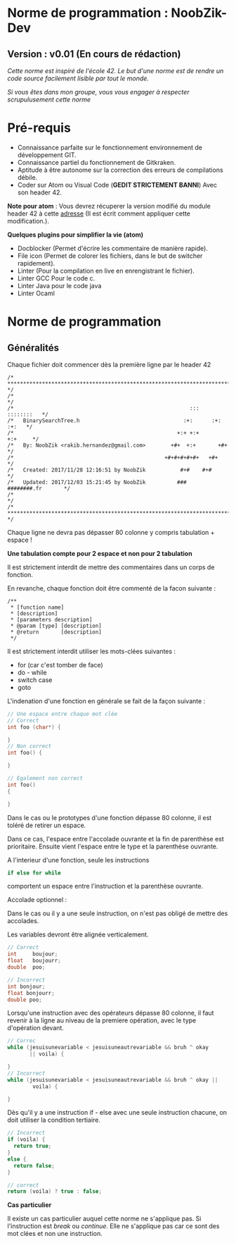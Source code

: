 # Norme de programmation : NoobZik-Dev #

## Version : v0.01 (En cours de rédaction) ##

*Cette norme est inspiré de l'école 42. Le but d'une norme est de rendre un code source facilement lisible par tout le monde.*

*Si vous êtes dans mon groupe, vous vous engager à respecter scrupulusement cette norme*

# Pré-requis #

*   Connaissance parfaite sur le fonctionnement environnement de développement GIT.
*   Connaissance partiel du fonctionnement de Gitkraken.
*   Aptitude à être autonome sur la correction des erreurs de compilations débile.
*   Coder sur Atom ou Visual Code (**GEDIT STRICTEMENT BANNI**) Avec son header 42.

**Note pour atom** : Vous devrez récuperer la version modifié du module header 42 à cette [adresse](https://gist.github.com/Noobzik/bb538da3d2e14997450e6b4e079cfd0b) (Il est écrit comment appliquer cette modification.).

**Quelques plugins pour simplifier la vie (atom)**
*   Docblocker (Permet d'écrire les commentaire de manière rapide).
*   File icon (Permet de colorer les fichiers, dans le but de switcher rapidement).
*   Linter (Pour la compilation en live en enrengistrant le fichier).
*   Linter GCC Pour le code c.
*   Linter Java pour le code java
*   Linter Ocaml

# Norme de programmation #

## Généralités ##

Chaque fichier doit commencer dès la première ligne par le header 42

```
/* ************************************************************************** */
/*                                                                            */
/*                                                        :::      ::::::::   */
/*   BinarySearchTree.h                                 :+:      :+:    :+:   */
/*                                                    +:+ +:+         +:+     */
/*   By: NoobZik <rakib.hernandez@gmail.com>        +#+  +:+       +#+        */
/*                                                +#+#+#+#+#+   +#+           */
/*   Created: 2017/11/28 12:16:51 by NoobZik           #+#    #+#             */
/*   Updated: 2017/12/03 15:21:45 by NoobZik          ###   ########.fr       */
/*                                                                            */
/* ************************************************************************** */

```

Chaque ligne ne devra pas dépasser 80 colonne y compris tabulation + espace !

**Une tabulation compte pour 2 espace et non pour 2 tabulation**

Il est strictement interdit de mettre des commentaires dans un corps de fonction.

En revanche, chaque fonction doit être commenté de la facon suivante :

```
/**
 * [function name]
 * [description]
 * [parameters description]
 * @param [type] [description]
 * @return       [description]
 */
```

Il est strictement interdit utiliser les mots-clées suivantes :
*   for (car c'est tomber de face)
*   do - while
*   switch case
*   goto

L'indenation d'une fonction en générale se fait de la façon suivante :

```c
// Une espace entre chaque mot clée
// Correct
int foo (char*) {

}
// Non correct
int foo() {

}

// Egalement non correct
int foo()
{

}
```

Dans le cas ou le prototypes d'une fonction dépasse 80 colonne, il est toléré de retirer un espace.

Dans ce cas, l'espace entre l'accolade ouvrante et la fin de parenthèse est prioritaire. Ensuite vient l'espace entre le type et la parenthèse ouvrante.

A l'interieur d'une fonction, seule les instructions
```c
if else for while
```
comportent un espace entre l'instruction et la parenthèse ouvrante.

Accolade optionnel :

Dans le cas ou il y a une seule instruction, on n'est pas obligé de mettre des accolades.

Les variables devront être alignée verticalement.
```c
// Correct
int     boujour;
float   boujourr;
double  poo;

// Incorrect
int bonjour;
float bonjourr;
double poo;
```

Lorsqu'une instruction avec des opérateurs dépasse 80 colonne, il faut revenir à la ligne au niveau de la premiere opération, avec le type d'opération devant.

```c
// Correc
while (jesuisunevariable < jesuisuneautrevariable && bruh ^ okay
       || voila) {

}
// Incorrect
while (jesuisunevariable < jesuisuneautrevariable && bruh ^ okay ||
        voila) {

}

```

Dès qu'il y a une instruction if - else avec une seule instruction chacune,
on doit utiliser la condition tertiaire.
```c
// Incorrect
if (voila) {
  return true;
}
else {
  return false;
}

// correct
return (voila) ? true : false;
```

**Cas particulier**

Il existe un cas particulier auquel cette norme ne s'applique pas. Si l'instruction est *break* ou *continue*. Elle ne s'applique pas car ce sont des
mot clées et non une instruction.
